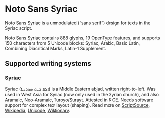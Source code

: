 
# Noto Sans Syriac

Noto Sans Syriac is a unmodulated (“sans serif”) design for texts in the Syriac script. 

Noto Sans Syriac contains 888 glyphs, 19 OpenType features, and supports 150 characters from 5 Unicode blocks: Syriac, Arabic, Basic Latin, Combining Diacritical Marks, Latin-1 Supplement.


## Supported writing systems


### Syriac

Syriac (ܐܠܦ ܒܝܬ ܣܘܪܝܝܐ) is a Middle Eastern abjad, written right-to-left. Was used in West Asia for Syriac (now only used in the Syrian church), and also Aramaic, Neo-Aramaic, Turoyo/Surayt. Attested in 6 CE. Needs software support for complex text layout (shaping). Read more on [ScriptSource](https://scriptsource.org/scr/Syrc), [Wikipedia](https://en.wikipedia.org/wiki/ISO_15924:Syrc), [Unicode](https://www.unicode.org/versions/Unicode13.0.0/ch09.pdf#G13005), [Wiktionary](https://en.wiktionary.org/wiki/Category:Syriac_script).

